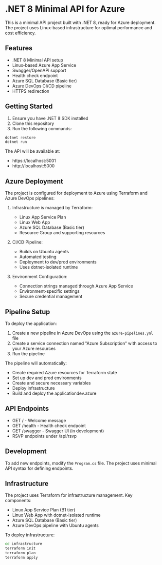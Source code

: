 # .NET 8 Minimal API for Azure

This is a minimal API project built with .NET 8, ready for Azure deployment. The project uses Linux-based infrastructure for optimal performance and cost efficiency.

## Features

- .NET 8 Minimal API setup
- Linux-based Azure App Service
- Swagger/OpenAPI support
- Health check endpoint
- Azure SQL Database (Basic tier)
- Azure DevOps CI/CD pipeline
- HTTPS redirection

## Getting Started

1. Ensure you have .NET 8 SDK installed
2. Clone this repository
3. Run the following commands:

```bash
dotnet restore
dotnet run
```

The API will be available at:
- https://localhost:5001
- http://localhost:5000

## Azure Deployment

The project is configured for deployment to Azure using Terraform and Azure DevOps pipelines:

1. Infrastructure is managed by Terraform:
   - Linux App Service Plan
   - Linux Web App
   - Azure SQL Database (Basic tier)
   - Resource Group and supporting resources

2. CI/CD Pipeline:
   - Builds on Ubuntu agents
   - Automated testing
   - Deployment to dev/prod environments
   - Uses dotnet-isolated runtime

3. Environment Configuration:
   - Connection strings managed through Azure App Service
   - Environment-specific settings
   - Secure credential management

## Pipeline Setup

To deploy the application:

1. Create a new pipeline in Azure DevOps using the `azure-pipelines.yml` file
2. Create a service connection named "Azure Subscription" with access to your Azure resources
3. Run the pipeline

The pipeline will automatically:
- Create required Azure resources for Terraform state
- Set up dev and prod environments
- Create and secure necessary variables
- Deploy infrastructure
- Build and deploy the applicationdev.azure

## API Endpoints

- GET / - Welcome message
- GET /health - Health check endpoint
- GET /swagger - Swagger UI (in development)
- RSVP endpoints under /api/rsvp

## Development

To add new endpoints, modify the `Program.cs` file. The project uses minimal API syntax for defining endpoints.

## Infrastructure

The project uses Terraform for infrastructure management. Key components:

- Linux App Service Plan (B1 tier)
- Linux Web App with dotnet-isolated runtime
- Azure SQL Database (Basic tier)
- Azure DevOps pipeline with Ubuntu agents

To deploy infrastructure:
```bash
cd infrastructure
terraform init
terraform plan
terraform apply
``` 